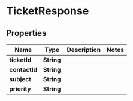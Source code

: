 

# TicketResponse


## Properties

| Name | Type | Description | Notes |
|------------ | ------------- | ------------- | -------------|
|**ticketId** | **String** |  |  |
|**contactId** | **String** |  |  |
|**subject** | **String** |  |  |
|**priority** | **String** |  |  |



